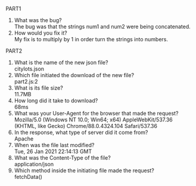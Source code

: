 PART1
1. What was the bug?  
  The bug was that the strings num1 and num2 were being concatenated.
2. How would you fix it?  
  My fix is to multiply by 1 in order turn the strings into numbers. 

PART2
1. What is the name of the new json file?  
  citylots.json
2. Which file initiated the download of the new file?  
  part2.js:2
3. What is its file size?  
  11.7MB
4. How long did it take to download?  
  68ms
5. What was your User-Agent for the browser that made the request?  
  Mozilla/5.0 (Windows NT 10.0; Win64; x64) AppleWebKit/537.36 (KHTML, like Gecko) Chrome/88.0.4324.104 Safari/537.36
6. In the response, what type of server did it come from?  
  Apache
7. When was the file last modified?  
  Tue, 26 Jan 2021 22:14:13 GMT
8. What was the Content-Type of the file?  
  application/json
9. Which method inside the initiating file made the request?  
  fetchData()
  
